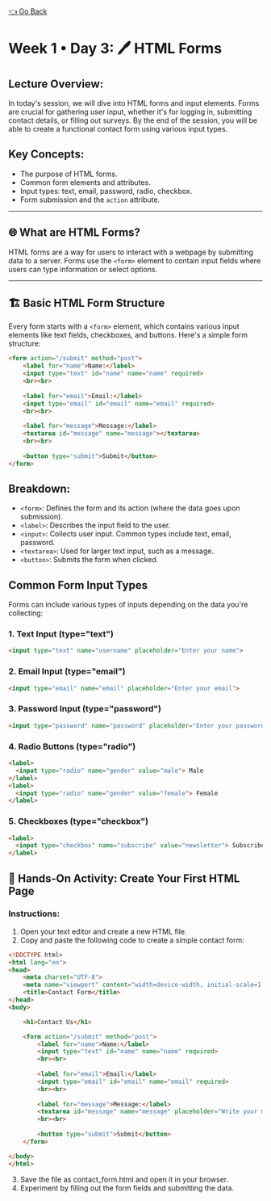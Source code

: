 [👈 Go Back](./lvl1.md)

# Week 1 • Day 3: 🖊️ HTML Forms

## Lecture Overview:
In today's session, we will dive into HTML forms and input elements. Forms are crucial for gathering user input, whether it's for logging in, submitting contact details, or filling out surveys. By the end of the session, you will be able to create a functional contact form using various input types.

## Key Concepts:
- The purpose of HTML forms.
- Common form elements and attributes.
- Input types: text, email, password, radio, checkbox.
- Form submission and the `action` attribute.

---

## 🌐 What are HTML Forms?

HTML forms are a way for users to interact with a webpage by submitting data to a server. Forms use the `<form>` element to contain input fields where users can type information or select options.

---

## 🏗️ Basic HTML Form Structure

Every form starts with a `<form>` element, which contains various input elements like text fields, checkboxes, and buttons. Here's a simple form structure:

```html
<form action="/submit" method="post">
    <label for="name">Name:</label>
    <input type="text" id="name" name="name" required>
    <br><br>
    
    <label for="email">Email:</label>
    <input type="email" id="email" name="email" required>
    <br><br>
    
    <label for="message">Message:</label>
    <textarea id="message" name="message"></textarea>
    <br><br>
    
    <button type="submit">Submit</button>
</form>
```

## Breakdown:
- `<form>`: Defines the form and its action (where the data goes upon submission).
- `<label>`: Describes the input field to the user.
- `<input>`: Collects user input. Common types include text, email, password.
- `<textarea>`: Used for larger text input, such as a message.
- `<button>`: Submits the form when clicked.

## Common Form Input Types
Forms can include various types of inputs depending on the data you're collecting:

### 1. Text Input (type="text")
```html
<input type="text" name="username" placeholder="Enter your name">
```

### 2. Email Input (type="email")
```html
<input type="email" name="email" placeholder="Enter your email">
```

### 3. Password Input (type="password")
```html
<input type="password" name="password" placeholder="Enter your password">
```

### 4. Radio Buttons (type="radio")
```html
<label>
  <input type="radio" name="gender" value="male"> Male
</label>
<label>
  <input type="radio" name="gender" value="female"> Female
</label>
```

### 5. Checkboxes (type="checkbox")
```html
<label>
  <input type="checkbox" name="subscribe" value="newsletter"> Subscribe to Newsletter
</label>
```

## 🎯 Hands-On Activity: Create Your First HTML Page

### Instructions:
1. Open your text editor and create a new HTML file.
2. Copy and paste the following code to create a simple contact form:
```html
<!DOCTYPE html>
<html lang="en">
<head>
    <meta charset="UTF-8">
    <meta name="viewport" content="width=device-width, initial-scale=1.0">
    <title>Contact Form</title>
</head>
<body>

    <h1>Contact Us</h1>

    <form action="/submit" method="post">
        <label for="name">Name:</label>
        <input type="text" id="name" name="name" required>
        <br><br>
        
        <label for="email">Email:</label>
        <input type="email" id="email" name="email" required>
        <br><br>
        
        <label for="message">Message:</label>
        <textarea id="message" name="message" placeholder="Write your message here..."></textarea>
        <br><br>
        
        <button type="submit">Submit</button>
    </form>

</body>
</html>
```
3. Save the file as contact_form.html and open it in your browser.
4. Experiment by filling out the form fields and submitting the data.
